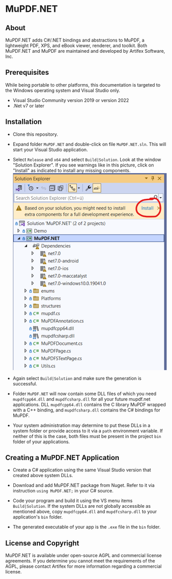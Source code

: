 # MuPDF.NET

## About
MuPDF.NET adds C#/.NET bindings and abstractions to MuPDF, a lightweight PDF, XPS, and eBook viewer, renderer, and toolkit. Both MuPDF.NET and MuPDF are maintained and developed by Artifex Software, Inc.

## Prerequisites

While being portable to other platforms, this documentation is targeted to the Windows operating system and Visual Studio only.

- Visual Studio Community version 2019 or version 2022
- .Net v7 or later

## Installation

- Clone this repository.

- Expand folder `MuPDF.NET` and double-click on file `MuPDF.NET.sln`. This will start your Visual Studio application.

- Select `Release` and `x64` and select `Build|Solution`. Look at the window "Solution Explorer". If you see warnings like in this picture, click on "Install" as indicated to install any missing components.
![alt text](install-image.png)

- Again select `Build|Solution` and make sure the generation is successful.

- Folder `MuPDF.NET` will now contain some DLL files of which you need `mupdfcpp64.dll` and `mupdfcsharp.dll` for all your future mupdf.net applications. DLL `mupdfcpp64.dll` contains the C library MuPDF wrapped with a C++ binding, and `mupdfcsharp.dll` contains the C# bindings for MuPDF.

- Your system administration may determine to put these DLLs in a system folder or provide access to it via a `path` environment variable. If neither of this is the case, both files must be present in the project `bin` folder of your applications.

## Creating a MuPDF.NET Application

- Create a C# application using the same Visual Studio version that created above system DLLs.

- Download and add MuPDF.NET package from Nuget. Refer to it via instruction `using MuPDF.NET;` in your C# source.

- Code your program and build it using the VS menu items `Build|Solution`. If the system DLLs are not globally accessible as mentioned above, copy `mupdfcpp64.dll` and `mupdfcsharp.dll` to your application's `bin` folder.

- The generated executable of your app is the `.exe` file in the `bin` folder.

## License and Copyright
MuPDF.NET is available under open-source AGPL and commercial license agreements. If you determine you cannot meet the requirements of the AGPL, please contact Artifex for more information regarding a commercial license.
